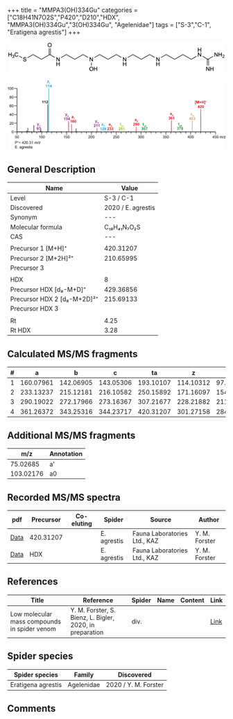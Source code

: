 +++
title = "MMPA3(OH)334Gu"
categories = ["C18H41N7O2S","P420","D210","HDX",
"MMPA3(OH)334Gu","3(OH)334Gu",
"Agelenidae"]
tags = ["S-3","C-1",
"Eratigena agrestis"]
+++

![](/img/MMPA3(OH)334Gu.png)

![](/img_MSMS/420_MMPA3(OH)334Gu_Ea.png?classes=border)

## General Description

| Name                       | Value              |
|----------------------------|--------------------|
| Level                      | S-3 / C-1          |
| Discovered                 | 2020 / E. agrestis |
| Synonym                    | ---                |
| Molecular formula          | C₁₈H₄₁N₇O₂S                   |
| CAS                        | ---                |
|                            |                    |
| Precursor 1 [M+H]⁺         | 420.31207                   |
| Precursor 2 [M+2H]²⁺       | 210.65995                   |
| Precursor 3                |                    |
|                            |                    |
| HDX                        | 8                   |
| Precursor HDX   [d₈-M+D]⁺   | 429.36856                   |
| Precursor HDX 2 [d₈-M+2D]²⁺ | 215.69133                   |
| Precursor HDX 3            |                    |
|                            |                    |
| Rt                         | 4.25                   |
| Rt HDX                     | 3.28                   |

## Calculated MS/MS fragments

| # | a         | b         | c         | ta        | z         | y         | tz        |
|---|-----------|-----------|-----------|-----------|-----------|-----------|-----------|
| 1 | 160.07961 | 142.06905 | 143.05306 | 193.10107 | 114.10312 | 97.07657 | 131.12967 |
| 2 | 233.13237 | 215.12181 | 216.10582 | 250.15892 | 171.16097 | 154.13442 | 188.18752 |
| 3 | 290.19022 | 272.17966 | 273.16367 | 307.21677 | 228.21882 | 211.19227 | 261.24028 |
| 4 | 361.26372 | 343.25316 | 344.23717 | 420.31207 | 301.27158 | 284.24503 | 318.29813 |

## Additional MS/MS fragments

| m/z | Annotation |
|-----|------------|
| 75.02685    | a'           |
| 103.02176    | a0           |

## Recorded MS/MS spectra

| pdf                                             | Precursor | Co-eluting | Spider      | Source                       | Author        |
|-------------------------------------------------|-----------|------------|-------------|------------------------------|---------------|
| [Data](/pdf/E-agrestis/420_MMPA3(OH)334Gu_Ea.pdf)   | 420.31207 |            | E. agrestis | Fauna Laboratories Ltd., KAZ | Y. M. Forster |
| [Data](/pdf/E-agrestis/420_MMPA3(OH)334Gu_Ea_HDX.pdf)   | HDX |            | E. agrestis | Fauna Laboratories Ltd., KAZ | Y. M. Forster |


## References

| Title | Reference | Spider | Name | Content | Link |
|-------|-----------|--------|------|---------|------|
| Low molecular mass compounds in spider venom      | Y. M. Forster, S. Bienz, L. Bigler, 2020, in preparation          | div.       |   |   | [Link](unknown) |

## Spider species

| Spider species     | Family     | Discovered           |
|--------------------|------------|----------------------|
| Eratigena agrestis | Agelenidae | 2020 / Y. M. Forster |

## Comments